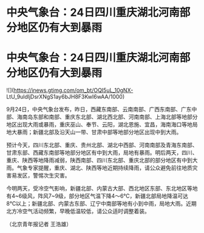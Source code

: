 # 中央气象台：24日四川重庆湖北河南部分地区仍有大到暴雨

# 中央气象台：24日四川重庆湖北河南部分地区仍有大到暴雨

![](https://inews.gtimg.com/om_bt/OQI5uL_10gNX-
LtU_9uldljDsrXNgS1ay6bJH8F3KwI6wAA/1000)

9月24日，中央气象台发布，昨日，西藏东南部、云南南部、广西东南部、广东中部、海南岛东部和南部、重庆东北部、湖北西北部、河南南部、上海北部等地部分地区出现大雨或暴雨，重庆巫山、奉节、云阳，湖北恩施、宜昌，海南海口等地局地大暴雨；新疆北部及沿天山一带、甘肃中部等地部分地区出现中到大雨。

预计今天，四川东北部、重庆、贵州北部、湖北中西部、河南南部及青海东南部、甘肃东部、西藏东南部等地部分地区有中到大雨，局地有暴雨。明后两天，四川、重庆、陕西等地降雨减弱，陕西南部、四川东北部、重庆北部的部分地区有中到大雨。气象专家提醒，重庆、湖北、陕西等地近期持续降雨，请公众避免前往地质灾害易发区，警惕次生灾害。

今明两天，受冷空气影响，新疆北部、内蒙古大部、西北地区东部、东北地区等地有4~6级风，阵风7~9级，部分地区气温下降4～6℃，新疆北部局地降温可达8℃以上；新疆北部、内蒙古东部、辽宁中南部等地有小到中雨，局地大雨。近期北方冷空气活动频繁，早晚低温较低，请公众适时调整着装。

（北京青年报记者 王浩雄）

